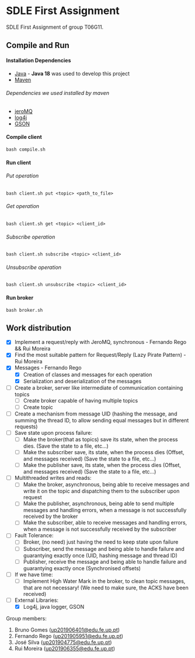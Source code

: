 # SDLE First Assignment

SDLE First Assignment of group T06G11.

## **Compile and Run**


#### Installation Dependencies

- [Java](https://www.java.com/) - **Java 18** was used to develop this project
- [Maven](https://maven.apache.org/)

###### Dependencies we used installed by maven

- [jeroMQ](https://github.com/zeromq/jeromq)
- [log4j](https://logging.apache.org/log4j/2.x/)
- [GSON](https://github.com/google/gson)

#### Compile client

```
bash compile.sh
```

#### Run client

###### Put operation

```
bash client.sh put <topic> <path_to_file>
```

###### Get operation

```
bash client.sh get <topic> <client_id>
```

###### Subscribe operation

```
bash client.sh subscribe <topic> <client_id>
```

###### Unsubscribe operation

```
bash client.sh unsubscribe <topic> <client_id>
```

#### Run broker

```
bash broker.sh
```

## **Work distribution**

- [x] Implement a request/reply with JeroMQ, synchronous - Fernando Rego && Rui Moreira
- [x] Find the most suitable pattern for Request/Reply (Lazy Pirate Pattern) - Rui Moreira
- [x] Messages - Fernando Rego
    - [x] Creation of classes and messages for each operation
    - [x] Serialization and deserialization of the messages
- [ ] Create a broker, server like intermediate of communication containing topics
    - [ ] Create broker capable of having multiple topics 
    - [ ] Create topic 
- [ ] Create a mechanism from message UID (hashing the message, and summing the thread ID, to allow sending equal messages but in different requests) 
- [ ] Save state upon process failure:
    - [ ] Make the broker(that as topics) save its state, when the process dies. (Save the state to a file, etc…)
    - [ ] Make the subscriber save, its state, when the process dies (Offset, and messages received) (Save the state to a file, etc…)
    - [ ] Make the publisher save, its state, when the process dies (Offset, and messages received) (Save the state to a file, etc…)
- [ ] Multithreaded writes and reads:
    - [ ] Make the broker, asynchronous, being able to receive messages and write it on the topic and dispatching them to the subscriber upon request
    - [ ] Make the publisher, asynchronous, being able to send multiple messages and handling errors, when a message is not successfully received by the broker
    - [ ] Make the subscriber, able to receive messages and handling errors, when a message is not successfully received by the subscriber
- [ ] Fault Tolerance:
    - [ ] Broker, (no need) just having the need to keep state upon failure
    - [ ] Subscriber, send the message and being able to handle failure and guarantying exactly once (UID, hashing message and thread ID)
    - [ ] Publisher, receive the message and being able to handle failure and guarantying exactly once (Synchronised offsets)
- [ ] If we have time: 
    - [ ] Implement High Water Mark in the broker, to clean topic messages, that are not necessary! (We need to make sure, the ACKS have been received)
- [ ] External Libraries: 
  - [x] Log4j, java logger, GSON

Group members:

1. Bruno Gomes (up201906401@edu.fe.up.pt)
2. Fernando Rego (up201905951@edu.fe.up.pt)
3. José Silva (up201904775@edu.fe.up.pt)
4. Rui Moreira (up201906355@edu.fe.up.pt)
